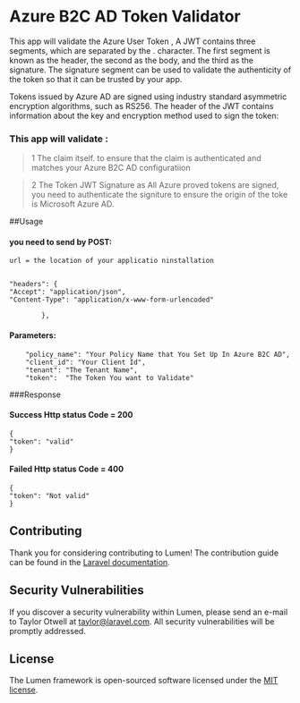 # Azure B2C AD Token Validator

This app will validate the Azure User Token , A JWT contains three segments, which are separated by the . character. The first segment is known as the header, the second as the body, and the third as the signature. The signature segment can be used to validate the authenticity of the token so that it can be trusted by your app.

Tokens issued by Azure AD are signed using industry standard asymmetric encryption algorithms, such as RS256. The header of the JWT contains information about the key and encryption method used to sign the token:

### This app will validate :
>1 The claim itself. to ensure that the claim is authenticated and matches your Azure B2C AD configuratiion

>2 The Token JWT Signature as All Azure proved tokens are signed, you need to authenticate the signiture to ensure the origin of the toke is Microsoft Azure AD.

##Usage
#### you need to send by POST:
 
    url = the location of your applicatio ninstallation


    "headers": {
    "Accept": "application/json",
    "Content-Type": "application/x-www-form-urlencoded"

            },

   
#### Parameters:

        "policy_name": "Your Policy Name that You Set Up In Azure B2C AD",
        "client_id": "Your Client Id",
        "tenant": "The Tenant Name",
        "token":  "The Token You want to Validate"

###Response 
#### Success   Http status  Code = 200
    
    {
    "token": "valid"
    }

 
#### Failed Http status Code = 400

    {
    "token": "Not valid"
    }

    

## Contributing

Thank you for considering contributing to Lumen! The contribution guide can be found in the [Laravel documentation](https://laravel.com/docs/contributions).

## Security Vulnerabilities

If you discover a security vulnerability within Lumen, please send an e-mail to Taylor Otwell at taylor@laravel.com. All security vulnerabilities will be promptly addressed.

## License

The Lumen framework is open-sourced software licensed under the [MIT license](https://opensource.org/licenses/MIT).
